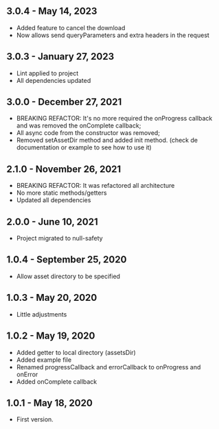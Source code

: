 ## 3.0.4 - May 14, 2023

* Added feature to cancel the download
* Now allows send queryParameters and extra headers in the request

## 3.0.3 - January 27, 2023

* Lint applied to project
* All dependencies updated

## 3.0.0 - December 27, 2021

* BREAKING REFACTOR: It's no more required the onProgress callback and was removed the onComplete
  callback;
* All async code from the constructor was removed;
* Removed setAssetDir method and added init method. (check de documentation or example to see how to
  use it)

## 2.1.0 - November 26, 2021

* BREAKING REFACTOR: It was refactored all architecture
* No more static methods/getters
* Updated all dependencies

## 2.0.0 - June 10, 2021

* Project migrated to null-safety

## 1.0.4 - September 25, 2020

* Allow asset directory to be specified

## 1.0.3 - May 20, 2020

* Little adjustments

## 1.0.2 - May 19, 2020

* Added getter to local directory (assetsDir)
* Added example file
* Renamed progressCallback and errorCallback to onProgress and onError
* Added onComplete callback

## 1.0.1 - May 18, 2020

* First version.